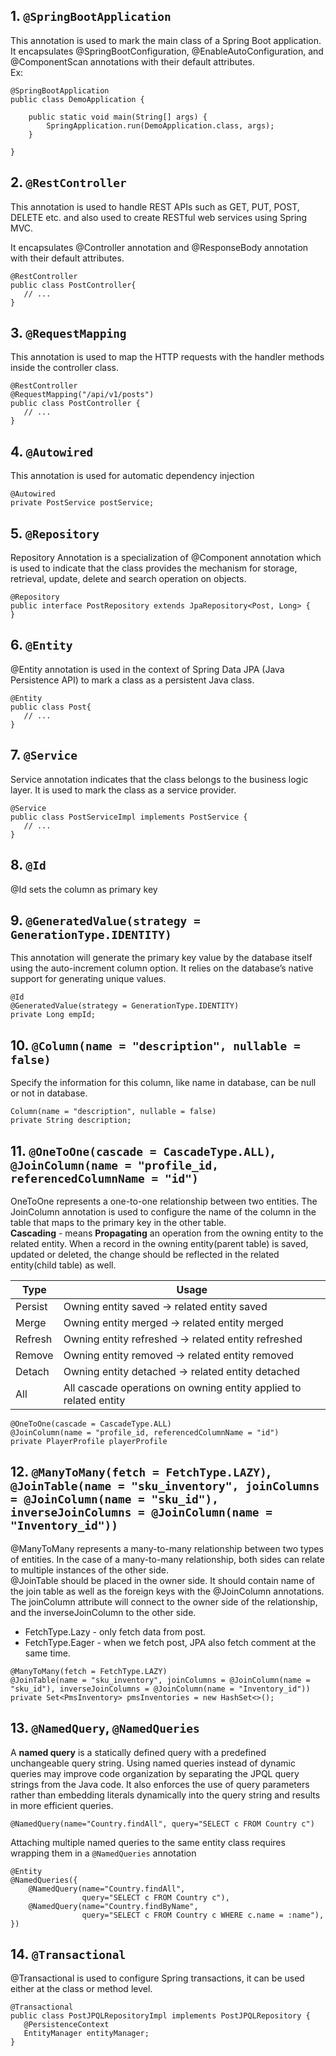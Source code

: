 ## 1. `@SpringBootApplication`
This annotation is used to mark the main class of a Spring Boot application. It encapsulates @SpringBootConfiguration, @EnableAutoConfiguration, and @ComponentScan annotations with their default attributes.  
Ex:
```
@SpringBootApplication
public class DemoApplication {

	public static void main(String[] args) {
		SpringApplication.run(DemoApplication.class, args);
	}

}
```

## 2. `@RestController`
This annotation is used to handle REST APIs such as GET, PUT, POST, DELETE etc. and also used to create RESTful web services using Spring MVC.

It encapsulates @Controller annotation and @ResponseBody annotation with their default attributes.  
```
@RestController
public class PostController{ 
   // ...
}
```

## 3. `@RequestMapping`
This annotation is used to map the HTTP requests with the handler methods inside the controller class.
```
@RestController
@RequestMapping("/api/v1/posts")
public class PostController {
   // ...
}
```

## 4. `@Autowired`
This annotation is used for automatic dependency injection
```
@Autowired
private PostService postService;
```

## 5. `@Repository`
Repository Annotation is a specialization of @Component annotation which is used to indicate that the class provides the mechanism for storage, retrieval, update, delete and search operation on objects.
```
@Repository
public interface PostRepository extends JpaRepository<Post, Long> {
}
```

## 6. `@Entity`
@Entity annotation is used in the context of Spring Data JPA (Java Persistence API) to mark a class as a persistent Java class. 
```
@Entity
public class Post{
   // ...
}
```

## 7. `@Service`
Service annotation indicates that the class belongs to the business logic layer. It is used to mark the class as a service provider.
```
@Service
public class PostServiceImpl implements PostService {
   // ...
}
```

## 8. `@Id`
@Id sets the column as primary key

## 9. `@GeneratedValue(strategy = GenerationType.IDENTITY)`
This annotation will generate the primary key value by the database itself using the auto-increment column option. It relies on the database’s native support for generating unique values. 
```
@Id
@GeneratedValue(strategy = GenerationType.IDENTITY) 
private Long empId; 
```

## 10. `@Column(name = "description", nullable = false)`
Specify the information for this column, like name in database, can be null or not in database.
```
Column(name = "description", nullable = false)
private String description;
```

## 11. `@OneToOne(cascade = CascadeType.ALL)`, `@JoinColumn(name = "profile_id, referencedColumnName = "id")`
OneToOne represents a one-to-one relationship between two entities. The JoinColumn annotation is used to configure the name of the column in the table that maps to the primary key in the other table.  
**Cascading** - means **Propagating** an operation from the owning entity to the related entity. When a record in the owning entity(parent table) is saved, updated or deleted, the change should be reflected in the related entity(child table) as well.

|Type| Usage|
|----------|-------------|
| Persist     | Owning entity saved -> related entity saved  |
| Merge | Owning entity merged -> related entity merged |
| Refresh | Owning entity refreshed -> related entity refreshed|
| Remove | Owning entity removed -> related entity removed|
| Detach | Owning entity detached -> related entity detached|
| All | All cascade operations on owning entity applied to related entity|
```
@OneToOne(cascade = CascadeType.ALL)
@JoinColumn(name = "profile_id, referencedColumnName = "id")
private PlayerProfile playerProfile
```

## 12. `@ManyToMany(fetch = FetchType.LAZY)`, `@JoinTable(name = "sku_inventory", joinColumns = @JoinColumn(name = "sku_id"), inverseJoinColumns = @JoinColumn(name = "Inventory_id"))`
@ManyToMany represents a many-to-many relationship between two types of entities. In the case of a many-to-many relationship, both sides can relate to multiple instances of the other side.  
@JoinTable should be placed in the owner side. It should contain name of the join table as well as the foreign keys with the @JoinColumn annotations. The joinColumn attribute will connect to the owner side of the relationship, and the inverseJoinColumn to the other side.
- FetchType.Lazy - only fetch data from post.
- FetchType.Eager - when we fetch post, JPA also fetch comment at the same time.
```
@ManyToMany(fetch = FetchType.LAZY)
@JoinTable(name = "sku_inventory", joinColumns = @JoinColumn(name = "sku_id"), inverseJoinColumns = @JoinColumn(name = "Inventory_id"))
private Set<PmsInventory> pmsInventories = new HashSet<>();
```

## 13. `@NamedQuery`, `@NamedQueries`
A **named query** is a statically defined query with a predefined unchangeable query string. Using named queries instead of dynamic queries may improve code organization by separating the JPQL query strings from the Java code. It also enforces the use of query parameters rather than embedding literals dynamically into the query string and results in more efficient queries.  
```
@NamedQuery(name="Country.findAll", query="SELECT c FROM Country c")
```
Attaching multiple named queries to the same entity class requires wrapping them in a `@NamedQueries` annotation
```
@Entity
@NamedQueries({
    @NamedQuery(name="Country.findAll",
                query="SELECT c FROM Country c"),
    @NamedQuery(name="Country.findByName",
                query="SELECT c FROM Country c WHERE c.name = :name"),
}) 
```

## 14. `@Transactional`
@Transactional is used to configure Spring transactions, it can be used either at the class or method level.
```
@Transactional
public class PostJPQLRepositoryImpl implements PostJPQLRepository {
   @PersistenceContext
   EntityManager entityManager;
}
```
